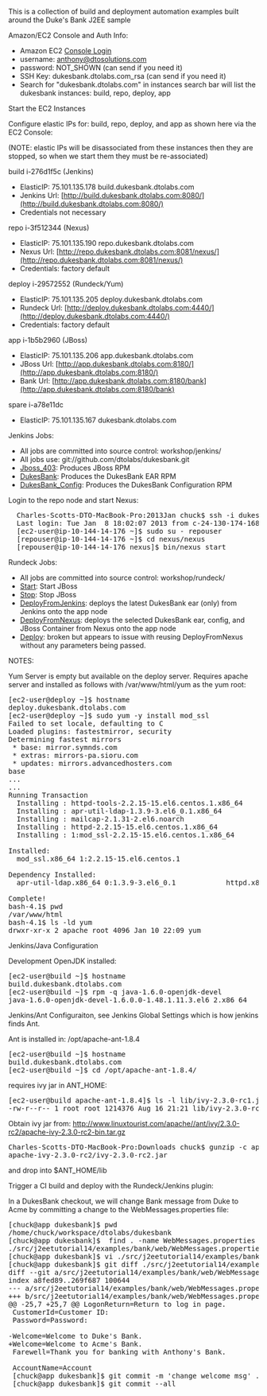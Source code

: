 This is a collection of build and deployment automation examples built around the Duke's Bank J2EE sample  

Amazon/EC2 Console and Auth Info:
   * Amazon EC2 [Console Login](https://console.aws.amazon.com/ec2/home?region=us-east-1#s=Instances)
   * username:  anthony@dtosolutions.com
   * password:  NOT_SHOWN (can send if you need it)
   * SSH Key:  dukesbank.dtolabs.com_rsa  (can send if you need it)
   * Search for "dukesbank.dtolabs.com" in instances search bar will list the dukesbank instances: build, repo, deploy, app

Start the EC2 Instances

Configure elastic IPs for:  build, repo, deploy, and app as shown here via the EC2 Console:

(NOTE:  elastic IPs will be disassociated from these instances then they are stopped, so when we start them they must be re-associated)

build i-276d1f5c (Jenkins)
   * ElasticIP:  75.101.135.178    build.dukesbank.dtolabs.com
   * Jenkins Url:  [http://build.dukesbank.dtolabs.com:8080/](http://build.dukesbank.dtolabs.com:8080/)
   * Credentials not necessary

repo i-3f512344   (Nexus)
   * ElasticIP:  75.101.135.190    repo.dukesbank.dtolabs.com
   * Nexus Url:  [http://repo.dukesbank.dtolabs.com:8081/nexus/](http://repo.dukesbank.dtolabs.com:8081/nexus/)
   * Credentials:  factory default

deploy i-29572552   (Rundeck/Yum)
   * ElasticIP:  75.101.135.205    deploy.dukesbank.dtolabs.com
   * Rundeck Url:  [http://deploy.dukesbank.dtolabs.com:4440/](http://deploy.dukesbank.dtolabs.com:4440/)
   * Credentials:  factory default

app i-1b5b2960 (JBoss)
   * ElasticIP:  75.101.135.206    app.dukesbank.dtolabs.com
   * JBoss Url:  [http://app.dukesbank.dtolabs.com:8180/](http://app.dukesbank.dtolabs.com:8180/)
   * Bank Url:  [http://app.dukesbank.dtolabs.com:8180/bank](http://app.dukesbank.dtolabs.com:8180/bank)

spare i-a78e11dc
   * ElasticIP:  75.101.135.167    dukesbank.dtolabs.com

Jenkins Jobs:
   * All jobs are committed into source control: workshop/jenkins/
   * All jobs use:  git://github.com/dtolabs/dukesbank.git
   * [Jboss_403](http://build.dukesbank.dtolabs.com:8080/job/Jboss_403/): Produces JBoss RPM
   * [DukesBank](http://build.dukesbank.dtolabs.com:8080/job/DukesBank/): Produces the DukesBank EAR RPM
   * [DukesBank_Config](http://build.dukesbank.dtolabs.com:8080/job/DukesBank_Config/): Produces the DukesBank Configuration RPM


Login to the repo node and start Nexus:
<pre>
  Charles-Scotts-DTO-MacBook-Pro:2013Jan chuck$ ssh -i dukesbank.dtolabs.com_rsa -l ec2-user repo.dukesbank.dtolabs.com
  Last login: Tue Jan  8 18:02:07 2013 from c-24-130-174-168.hsd1.ca.comcast.net
  [ec2-user@ip-10-144-14-176 ~]$ sudo su - repouser
  [repouser@ip-10-144-14-176 ~]$ cd nexus/nexus
  [repouser@ip-10-144-14-176 nexus]$ bin/nexus start
</pre>

Rundeck Jobs: 
   * All jobs are committed into source control: workshop/rundeck/
   * [Start](http://deploy.dukesbank.dtolabs.com:4440/job/show/7a1d11a9-db8c-4a6f-a329-575a798e04e2): Start JBoss
   * [Stop](http://deploy.dukesbank.dtolabs.com:4440/job/show/9f86cbaf-f49c-4f53-8228-0d9416328e0a): Stop JBoss
   * [DeployFromJenkins](http://deploy.dukesbank.dtolabs.com:4440/job/show/5dac0b0c-ae39-4e54-8eaf-bab65bcf3bc9): deploys the latest DukesBank ear (only) from Jenkins onto the app node
   * [DeployFromNexus](http://deploy.dukesbank.dtolabs.com:4440/job/show/acb74c94-fab5-41bd-9c13-26aca5a3e8d4): deploys the selected DukesBank ear, config, and JBoss Container from Nexus onto the app node
   * [Deploy](http://deploy.dukesbank.dtolabs.com:4440/job/show/44ab3706-7b86-45c0-a464-5159079b3abd): broken but appears to issue with reusing DeployFromNexus without any parameters being passed.

NOTES:

Yum Server is empty but available on the deploy server. Requires apache server and installed as follows with /var/www/html/yum as the yum root:

<pre>
[ec2-user@deploy ~]$ hostname
deploy.dukesbank.dtolabs.com
[ec2-user@deploy ~]$ sudo yum -y install mod_ssl
Failed to set locale, defaulting to C
Loaded plugins: fastestmirror, security
Determining fastest mirrors
 * base: mirror.symnds.com
 * extras: mirrors-pa.sioru.com
 * updates: mirrors.advancedhosters.com
base                                             
...
...
Running Transaction
  Installing : httpd-tools-2.2.15-15.el6.centos.1.x86_64                                                                                                                                        1/5 
  Installing : apr-util-ldap-1.3.9-3.el6_0.1.x86_64                                                                                                                                             2/5 
  Installing : mailcap-2.1.31-2.el6.noarch                                                                                                                                                      3/5 
  Installing : httpd-2.2.15-15.el6.centos.1.x86_64                                                                                                                                              4/5 
  Installing : 1:mod_ssl-2.2.15-15.el6.centos.1.x86_64                                                                                                                                          5/5 

Installed:
  mod_ssl.x86_64 1:2.2.15-15.el6.centos.1                                                                                                                                                           

Dependency Installed:
  apr-util-ldap.x86_64 0:1.3.9-3.el6_0.1            httpd.x86_64 0:2.2.15-15.el6.centos.1            httpd-tools.x86_64 0:2.2.15-15.el6.centos.1            mailcap.noarch 0:2.1.31-2.el6           

Complete!
bash-4.1$ pwd
/var/www/html
bash-4.1$ ls -ld yum
drwxr-xr-x 2 apache root 4096 Jan 10 22:09 yum
</pre>

Jenkins/Java Configuration

Development OpenJDK installed:
<pre>
[ec2-user@build ~]$ hostname
build.dukesbank.dtolabs.com
[ec2-user@build ~]$ rpm -q java-1.6.0-openjdk-devel
java-1.6.0-openjdk-devel-1.6.0.0-1.48.1.11.3.el6_2.x86_64
</pre>

Jenkins/Ant Configuraiton, see Jenkins Global Settings which is how jenkins finds Ant.

Ant is installed in:  /opt/apache-ant-1.8.4
<pre>
[ec2-user@build ~]$ hostname
build.dukesbank.dtolabs.com
[ec2-user@build ~]$ cd /opt/apache-ant-1.8.4/
</pre>
requires ivy jar in ANT_HOME:
<pre>
[ec2-user@build apache-ant-1.8.4]$ ls -l lib/ivy-2.3.0-rc1.jar 
-rw-r--r-- 1 root root 1214376 Aug 16 21:21 lib/ivy-2.3.0-rc1.jar
</pre>

Obtain ivy jar from:  http://www.linuxtourist.com/apache//ant/ivy/2.3.0-rc2/apache-ivy-2.3.0-rc2-bin.tar.gz
<pre>
Charles-Scotts-DTO-MacBook-Pro:Downloads chuck$ gunzip -c apache-ivy-2.3.0-rc2-bin.tar.gz |tar tf - |grep \.jar$
apache-ivy-2.3.0-rc2/ivy-2.3.0-rc2.jar
</pre>
and drop into $ANT_HOME/lib
   
Trigger a CI build and deploy with the Rundeck/Jenkins plugin:

In a DukesBank checkout, we will change Bank message from Duke to Acme by committing a change to the WebMessages.properties file:

<pre>
[chuck@app dukesbank]$ pwd
/home/chuck/workspace/dtolabs/dukesbank
[chuck@app dukesbank]$  find . -name WebMessages.properties -print
./src/j2eetutorial14/examples/bank/web/WebMessages.properties
[chuck@app dukesbank]$ vi ./src/j2eetutorial14/examples/bank/web/WebMessages.properties
[chuck@app dukesbank]$ git diff ./src/j2eetutorial14/examples/bank/web/WebMessages.properties
diff --git a/src/j2eetutorial14/examples/bank/web/WebMessages.properties b/src/j2eetutorial14/examples/bank/web/WebMessages.properties
index a8fed89..269f687 100644
--- a/src/j2eetutorial14/examples/bank/web/WebMessages.properties
+++ b/src/j2eetutorial14/examples/bank/web/WebMessages.properties
@@ -25,7 +25,7 @@ LogonReturn=Return to log in page.
 CustomerId=Customer ID:
 Password=Password:
 
-Welcome=Welcome to Duke's Bank.
+Welcome=Welcome to Acme's Bank.
 Farewell=Thank you for banking with Anthony's Bank.
 
 AccountName=Account
 [chuck@app dukesbank]$ git commit -m 'change welcome msg' ./src/j2eetutorial14/examples/bank/web/WebMessages.properties
 [chuck@app dukesbank]$ git commit --all
</pre>
